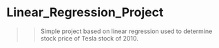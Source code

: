 # Linear_Regression_Project
>> Simple project based on linear regression used to determine stock price of Tesla stock of 2010.
